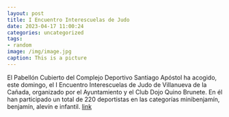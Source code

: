 ```yaml
---
layout: post
title: I Encuentro Interescuelas de Judo
date: 2023-04-17 11:00:24
categories: uncategorized
tags:
- random
image: /img/image.jpg
caption: This is a picture
---
```

El Pabellón Cubierto del Complejo Deportivo Santiago Apóstol ha acogido, este domingo, el I Encuentro Interescuelas de Judo de Villanueva de la Cañada, organizado por el Ayuntamiento y el Club Dojo Quino Brunete. En él han participado un total de 220 deportistas en las categorías minibenjamín, benjamín, alevín e infantil.   [link](https://www.ayto-villacanada.es/noticias/i-encuentro-interescuelas-de-judo/)
